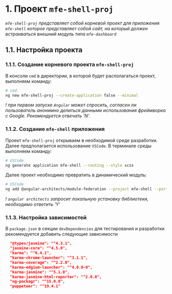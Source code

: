 # **1. Проект `mfe-shell-proj`**

_`mfe-shell-proj` представляет собой корневой проект для приложения `mfe-shell` которое представляет собой сайт, на который должен встраиваться внешний модуль типа `mfe-dashboard`_

## **1.1. Настройка проекта**

### 1.1.1. Создание корневого проекта `mfe-shell-proj`

В консоли `cmd` в директории, в которой будет располагаться проект, выполняем команду:

```bash
# cmd
ng new mfe-shell-proj --create-application false --minimal
```

_! при первом запуске `Angular` может спросить, согласен ли пользователь анонимно делиться данными использования фреймворка с Google. Рекомендуется отвечать 'N'._

### 1.1.2. Создание `mfe-shell` приложения

Проект `mfe-shell-proj` открываем в необходимой среде разработки. Далее предполагается использование `VSCode`. В терминале среды выполняем команду:

```bash
# VSCode
ng generate application mfe-shell --routing --style scss
```

Далее проект необходимо превратить в динамический модуль:

```bash
# VSCode
ng add @angular-architects/module-federation --project mfe-shell --port 4200 --type dynamic-host
```

_! `angular architects` запросит локальную установку библиотеки, необходимо ответить 'Y'_

### 1.1.3. Настройка зависимостей

В `package.json` в секции `devDependencies` для тестирования и разработки рекомендуется добавить следующие зависимости

```json
  "@types/jasmine": "^4.3.1",
  "jasmine-core": "^4.5.0",
  "karma": "^6.4.1",
  "karma-chrome-launcher": "^3.1.1",
  "karma-coverage": "^2.2.0",
  "karma-edgium-launcher": "^4.0.0-0",
  "karma-jasmine": "^5.1.0",
  "karma-jasmine-html-reporter": "^2.0.0",
  "ng-packagr": "^15.0.0",
  "puppeteer": "^19.4.1"
```

